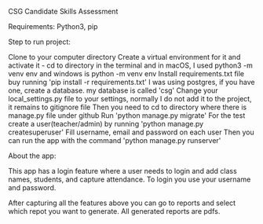 CSG Candidate Skills Assessment

Requirements:
Python3, pip

Step to run project:

Clone to your computer directory
Create a virtual environment for it and activate it - cd to directory in the terminal and in macOS, I used python3 -m venv env and windows is python -m venv env
Install requirements.txt file buy running 'pip install -r requirements.txt'
I was using postgres, if you have one, create a database. my database is called 'csg'
Change your local_settings.py file to your settings, normally I do not add it to the project, it remains to gitignore file
Then you need to cd to directory where there is manage.py file under github
Run 'python manage.py migrate'
For the test create a user(teacher/admin) by running 'python manage.py createsuperuser'
Fill username, email and password on each user
Then you can run the app with the command 'python manage.py runserver'

About the app:

This app has a login feature where a user needs to login and add class names, students, and capture attendance. To login you use your username and password. 

After capturing all the features above you can go to reports and select which repot you want to generate.
All generated reports are pdfs.
